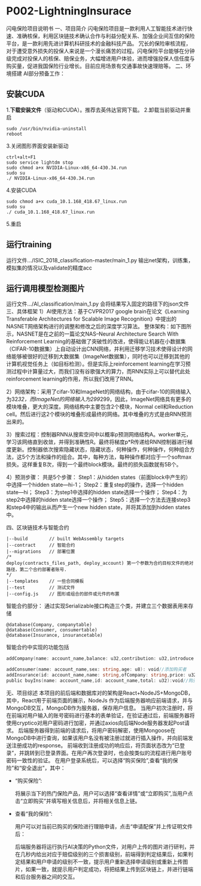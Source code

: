 # P002-LightningInsurace

闪电保险项目说明书
一、项目简介
闪电保险项目是一款利用人工智能技术进行快速、准确核保，利用区块链技术确认合作与利益分配关系、加强企业间互信的保险平台，是一款利用先进计算机科研技术的金融科技产品。
冗长的保险审核流程，对于遭受意外损失的投保人来说是一个漫长痛苦的过程。闪电保险平台能够在分钟级完成对投保人的核保、赔保业务，大幅增进用户体验，进而增强投保人信任度与购买量，促进我国保险行业增长。目前应用场景有交通事故快速理赔等。
二、环境搭建
AI部分预备工作：
## 安装CUDA
1.**下载安装文件**（驱动和CUDA）。推荐去英伟达官网下载。
2.卸载当前驱动并重启
```
sudo /usr/bin/nvidia-uninstall
reboot
```
3.关闭图形界面安装新驱动
```
ctrl+alt+F1
sudo service lightdm stop
sudo chmod a+x NVIDIA-Linux-x86_64-430.34.run
sudo su
./ NVIDIA-Linux-x86_64-430.34.run
```
4.安装CUDA
```
sudo chmod a+x cuda_10.1.168_418.67_linux.run
sudo su
./ cuda_10.1.168_418.67_linux.run
```
5.重启
## 运行training
运行文件.../ISIC_2018_classification-master/main_1.py
输出net架构，训练集，模拟集的情况以及validate的精度acc
## 运行调用模型检测图片
运行文件.../AI_classification/main_1.py
会将结果写入固定的路径下的json文件
三、具体框架
1）AI使用方法：基于CVPR2017 google brain在论文《Learning Transferable Architectures for Scalable Image Recognition》中提出的NASNET网络架构进行的调整和修改之后的深度学习算法。
整体架构：如下图所示，NASNET是在之前的一篇论文NAS–Neural Architecture Search With Reinforcement Learning的基础做了突破性的改进，使得能让机器在小数据集（CIFAR-10数据集）上自动设计出CNN网络，并利用迁移学习技术使得设计的网络能够被很好的迁移到大数据集（ImageNet数据集），同时也可以迁移到其他的计算机视觉任务上（如目标检测）。但是实际上reinforcement learning在学习预测过程中计算量过大，而我们没有谷歌强大的算力，而RNN实际上可以替代此处reinforcement learning的作用，所以我们改用了RNN。



2）网络架构：采用了cifar-10和ImageNet的网络结构，由于cifar-10的网络输入为32*32，而ImageNet的网络输入为299*299，因此，ImageNet网络具有更多的模块堆叠，更大的深度。网络结构中主要包含2个模块，Normal cell和Reduction cell。然后进行这2个模块的堆叠形成最终的网络。其中堆叠的方式是由RNN预测出来的。




3）搜索过程：控制器RNN从搜索空间中以概率p预测网络结构A。worker单元，学习该网络直到收敛，并得到准确性R。最终将梯度p*R传递给RNN控制器进行梯度更新。控制器依次搜索隐藏状态，隐藏状态，何种操作，何种操作，何种组合方法，这5个方法和操作的组合。其中，每种方法，每种操作都对应于一个softmax损失。这样重复B次，得到一个最终block模块。最终的损失函数就有5B个。

4）预测步骤：
共是5个步骤： 
Step1：从hidden states（前面block中产生的）中选择一个hidden state—hi-1； 
Step2：重复step的操作，选择一个hidden state—hi； 
Step3：为step1中选择的hidden state选择一个操作； 
Step4：为step2中选择的hidden state选择一个操作； 
Step5：选择一个方法去连接step3和step4中的输出从而产生一个new hidden state，并将其添加到hidden states中。 

四、区块链技术与智能合约
```
|--build        // built WebAssembly targets
|--contract     // 智能合约
|--migrations   // 部署位置
/*
deploy(contracts_files_path, deploy_account) 第一个参数为合约目标文件的绝对路径，第二个合约部署者账号.
*/
|--templates    // 一些合同模板
|--test         // 测试文件 
|--config.js    // 图形或组合的部件或元件的布置
```
智能合约部分：
通过实现Serializable接口构造三个类，并建立三个数据表用来存储
```
@database(Company, companytable)  
@database(Consumer, consumertable)  
@database(Insurance, insurancetable) 
```
智能合约中实现的功能包括

```go
addCompany(name: account_name,balance: u32,contribution: u32,introduce: string): void//添加公司

addConsumer(name: account_name,sex: string,age: u8): void//添加购买者
addInsurance(id: account_name,name: string,ofCompany: string,price: u32,remaining: u32,money: u32): void//添加保险项
public buyIns(name: account_name,id: account_name,total: u32):void//购买保险
```
无、项目综述
本项目的前后端和数据库对的架构是React+NodeJS+MongoDB，其中，React用于前端页面的展示，NodeJs 作为后端服务器响应前端请求，并与MongoDB交互，MongoDB作为服务器，保存用户信息。
当用户初次注册时，将在前端对用户输入的账号密码进行基本的表单验证，在验证通过后，前端服务器将使用cryptico对用户密码进行加密，并通过axios向后端Node服务器发起Post请求。
后端服务器得到前端的请求后，将用户密码解密，使用Mongoose在MongoDB中进行查询，如果该用户名没有被注册过就进行插入操作，并向前端发送注册成功的response。
前端收到注册成功的响应后，将页面状态改为“已登录”，并跳转到已登录界面。在用户再次登录时，也会按类似的流程进行用户账号密码一致性的验证。
在用户登录系统后，可以选择“购买保险”,查看“我的保险”和“安全退出”，其中：
* “购买保险”:


  将展示当下的热门保险产品，用户可以选择“查看详情”或“立即购买”,当用户点击“立即购买”并填写相关信息后，并将相关信息上链。
* 查看“我的保险”:
 
  用户可以对当前已购买的保险进行理赔申请，点击“申请配保”并上传证明文件后：


  后端服务器将运行执行AI决策的Python文件，对用户上传的图片进行研判，并在几秒内给出对应于赔偿级别的三个损害级别，前端得到判定结果后，如果判定结果和用户申请的级别不一致，提示用户重新选择申请级别或重新上传图片，如果一致，就提示用户判定成功，将把结果上传到区块链上，并进行链端和后台服务器之间的交互。


